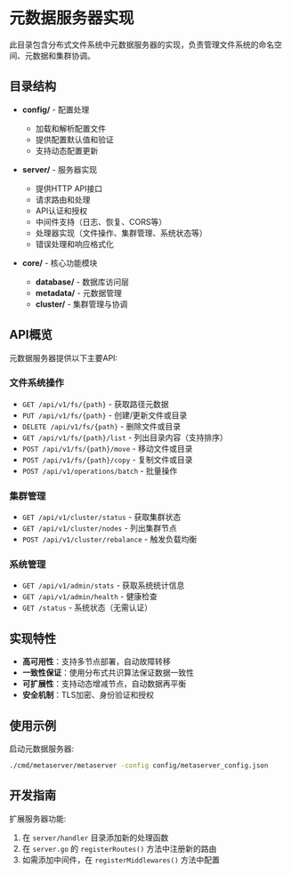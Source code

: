 # 元数据服务器实现

此目录包含分布式文件系统中元数据服务器的实现，负责管理文件系统的命名空间、元数据和集群协调。

## 目录结构

- **config/** - 配置处理
  - 加载和解析配置文件
  - 提供配置默认值和验证
  - 支持动态配置更新

- **server/** - 服务器实现
  - 提供HTTP API接口
  - 请求路由和处理
  - API认证和授权
  - 中间件支持（日志、恢复、CORS等）
  - 处理器实现（文件操作、集群管理、系统状态等）
  - 错误处理和响应格式化

- **core/** - 核心功能模块
  - **database/** - 数据库访问层
  - **metadata/** - 元数据管理
  - **cluster/** - 集群管理与协调

## API概览

元数据服务器提供以下主要API:

### 文件系统操作
- `GET /api/v1/fs/{path}` - 获取路径元数据
- `PUT /api/v1/fs/{path}` - 创建/更新文件或目录
- `DELETE /api/v1/fs/{path}` - 删除文件或目录
- `GET /api/v1/fs/{path}/list` - 列出目录内容（支持排序）
- `POST /api/v1/fs/{path}/move` - 移动文件或目录
- `POST /api/v1/fs/{path}/copy` - 复制文件或目录
- `POST /api/v1/operations/batch` - 批量操作

### 集群管理
- `GET /api/v1/cluster/status` - 获取集群状态
- `GET /api/v1/cluster/nodes` - 列出集群节点
- `POST /api/v1/cluster/rebalance` - 触发负载均衡

### 系统管理
- `GET /api/v1/admin/stats` - 获取系统统计信息
- `GET /api/v1/admin/health` - 健康检查
- `GET /status` - 系统状态（无需认证）

## 实现特性

- **高可用性**：支持多节点部署，自动故障转移
- **一致性保证**：使用分布式共识算法保证数据一致性
- **可扩展性**：支持动态增减节点，自动数据再平衡
- **安全机制**：TLS加密、身份验证和授权

## 使用示例

启动元数据服务器:

```bash
./cmd/metaserver/metaserver -config config/metaserver_config.json
```

## 开发指南

扩展服务器功能:

1. 在 `server/handler` 目录添加新的处理函数
2. 在 `server.go` 的 `registerRoutes()` 方法中注册新的路由
3. 如需添加中间件，在 `registerMiddlewares()` 方法中配置
